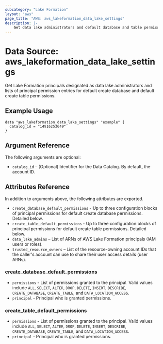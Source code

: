 ```yaml
---
subcategory: "Lake Formation"
layout: "aws"
page_title: "AWS: aws_lakeformation_data_lake_settings"
description: |-
    Get data lake administrators and default database and table permissions
---
```


# Data Source: aws_lakeformation_data_lake_settings

Get Lake Formation principals designated as data lake administrators and lists of principal permission entries for default create database and default create table permissions.

## Example Usage

```hcl
data "aws_lakeformation_data_lake_settings" "example" {
  catalog_id = "14916253649"
}
```

## Argument Reference

The following arguments are optional:

* `catalog_id` – (Optional) Identifier for the Data Catalog. By default, the account ID.

## Attributes Reference

In addition to arguments above, the following attributes are exported.

* `create_database_default_permissions` - Up to three configuration blocks of principal permissions for default create database permissions. Detailed below.
* `create_table_default_permissions` - Up to three configuration blocks of principal permissions for default create table permissions. Detailed below.
* `data_lake_admins` – List of ARNs of AWS Lake Formation principals (IAM users or roles).
* `trusted_resource_owners` – List of the resource-owning account IDs that the caller's account can use to share their user access details (user ARNs).

### create_database_default_permissions

* `permissions` - List of permissions granted to the principal. Valid values include `ALL`, `SELECT`, `ALTER`, `DROP`, `DELETE`, `INSERT`, `DESCRIBE`, `CREATE_DATABASE`, `CREATE_TABLE`, and `DATA_LOCATION_ACCESS`.
* `principal` - Principal who is granted permissions.

### create_table_default_permissions

* `permissions` - List of permissions granted to the principal. Valid values include `ALL`, `SELECT`, `ALTER`, `DROP`, `DELETE`, `INSERT`, `DESCRIBE`, `CREATE_DATABASE`, `CREATE_TABLE`, and `DATA_LOCATION_ACCESS`.
* `principal` - Principal who is granted permissions.

